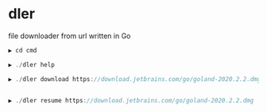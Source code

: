 # dler
file downloader from url written in Go

```js
▶ cd cmd

▶ ./dler help

▶ ./dler download https://download.jetbrains.com/go/goland-2020.2.2.dmg


▶ ./dler resume https://download.jetbrains.com/go/goland-2020.2.2.dmg


```
